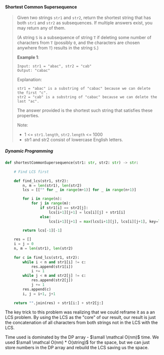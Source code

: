 #### Shortest Common Supersequence

> Given two strings `str1` and `str2`, return the shortest string that has both `str1` and `str2` as subsequences.  If multiple answers exist, you may return any of them.
>
> (A string `S` is a subsequence of string `T` if deleting some number of characters from `T` (possibly `0`, and the characters are chosen anywhere from `T`) results in the string `S`.)
>
> **Example 1**:
>```
> Input: str1 = "abac", str2 = "cab"
> Output: "cabac"
> ```
> Explanation:
> ``` 
> str1 = "abac" is a substring of "cabac" because we can delete the first "c".
> str2 = "cab" is a substring of "cabac" because we can delete the last "ac".
>```
>The answer provided is the shortest such string that satisfies these properties.
>
>Note:
>
> * 1 <= `str1.length`, `str2.length` <= 1000
> * str1 and str2 consist of lowercase English letters.

##### Dynamic Programming

```py
def shortestCommonSupersequence(str1: str, str2: str) -> str:
    
    # Find LCS first
    
    def find_lcs(str1, str2):
        n, m = len(str1), len(str2)
        lcs = [["" for _ in range(m+1)] for _ in range(n+1)]

        for i in range(n):
            for j in range(m):
                if str1[i] == str2[j]:
                    lcs[i+1][j+1] = lcs[i][j] + str1[i]
                else:
                    lcs[i+1][j+1] = max(lcs[i+1][j], lcs[i][j+1], key=len)

        return lcs[-1][-1]
    
    res = []
    i = j = 0
    n, m = len(str1), len(str2)
    
    for c in find_lcs(str1, str2):
        while i < n and str1[i] != c:
            res.append(str1[i])
            i += 1
        while j < m and str2[j] != c:
            res.append(str2[j])
            j += 1
        res.append(c)
        i, j = i+1, j+1
    
    return "".join(res) + str1[i:] + str2[j:]
```

The key trick to this problem was realizing that we could reframe it as a an LCS problem. By using the LCS as the "core" of our result, our result is just the concatenation of all characters from both strings not in the LCS with the LCS.

Time used is dominated by the DP array - $\small \mathcal O(nm)$ time. We used $\small \mathcal O(nm) * O(string)$ for the space, but we can just store numbers in the DP array and rebuild the LCS saving us the space.